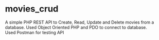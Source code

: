 # movies_crud
A simple PHP REST API to Create, Read, Update and Delete movies from a database. 
Used Object Oriented PHP and PDO to connect to database. 
Used Postman for testing API
